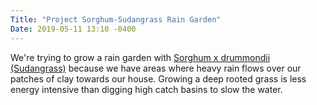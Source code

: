 ```yaml
---
Title: "Project Sorghum-Sudangrass Rain Garden"
Date: 2019-05-11 13:10 -0400
---
```


We're trying to grow a rain garden with [Sorghum x drummondii (Sudangrass)](https://en.wikipedia.org/wiki/Sorghum_%C3%97_drummondii) because we have areas where heavy rain flows over our patches of clay towards our house.  Growing a deep rooted grass is less energy intensive than digging high catch basins to slow the water.
